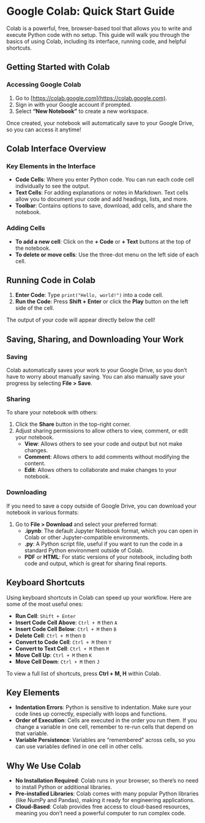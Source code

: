 # Google Colab: Quick Start Guide
Colab is a powerful, free, browser-based tool that allows you to write and execute Python code with no setup. This guide will walk you through the basics of using Colab, including its interface, running code, and helpful shortcuts.

## Getting Started with Colab

### Accessing Google Colab
1. Go to [https://colab.google.com](https://colab.google.com).
2. Sign in with your Google account if prompted.
3. Select **“New Notebook”** to create a new workspace.

Once created, your notebook will automatically save to your Google Drive, so you can access it anytime!

## Colab Interface Overview

### Key Elements in the Interface
- **Code Cells**: Where you enter Python code. You can run each code cell individually to see the output.
- **Text Cells**: For adding explanations or notes in Markdown. Text cells allow you to document your code and add headings, lists, and more.
- **Toolbar**: Contains options to save, download, add cells, and share the notebook.

### Adding Cells
- **To add a new cell**: Click on the **+ Code** or **+ Text** buttons at the top of the notebook.
- **To delete or move cells**: Use the three-dot menu on the left side of each cell.

## Running Code in Colab

1. **Enter Code**: Type `print("Hello, world!")` into a code cell.
2. **Run the Code**: Press **Shift + Enter** or click the **Play** button on the left side of the cell.

The output of your code will appear directly below the cell!

## Saving, Sharing, and Downloading Your Work

### Saving
Colab automatically saves your work to your Google Drive, so you don’t have to worry about manually saving. You can also manually save your progress by selecting **File > Save**.

### Sharing
To share your notebook with others:
1. Click the **Share** button in the top-right corner.
2. Adjust sharing permissions to allow others to view, comment, or edit your notebook.
   - **View**: Allows others to see your code and output but not make changes.
   - **Comment**: Allows others to add comments without modifying the content.
   - **Edit**: Allows others to collaborate and make changes to your notebook.

### Downloading
If you need to save a copy outside of Google Drive, you can download your notebook in various formats:
1. Go to **File > Download** and select your preferred format:
   - **.ipynb**: The default Jupyter Notebook format, which you can open in Colab or other Jupyter-compatible environments.
   - **.py**: A Python script file, useful if you want to run the code in a standard Python environment outside of Colab.
   - **PDF** or **HTML**: For static versions of your notebook, including both code and output, which is great for sharing final reports.

## Keyboard Shortcuts
Using keyboard shortcuts in Colab can speed up your workflow. Here are some of the most useful ones:

- **Run Cell**: `Shift + Enter`
- **Insert Code Cell Above**: `Ctrl + M` then `A`
- **Insert Code Cell Below**: `Ctrl + M` then `B`
- **Delete Cell**: `Ctrl + M` then `D`
- **Convert to Code Cell**: `Ctrl + M` then `Y`
- **Convert to Text Cell**: `Ctrl + M` then `M`
- **Move Cell Up**: `Ctrl + M` then `K`
- **Move Cell Down**: `Ctrl + M` then `J`

To view a full list of shortcuts, press **Ctrl + M, H** within Colab.

## Key Elements
- **Indentation Errors**: Python is sensitive to indentation. Make sure your code lines up correctly, especially with loops and functions.
- **Order of Execution**: Cells are executed in the order you run them. If you change a variable in one cell, remember to re-run cells that depend on that variable.
- **Variable Persistence**: Variables are “remembered” across cells, so you can use variables defined in one cell in other cells.

## Why We Use Colab
- **No Installation Required**: Colab runs in your browser, so there’s no need to install Python or additional libraries.
- **Pre-installed Libraries**: Colab comes with many popular Python libraries (like NumPy and Pandas), making it ready for engineering applications.
- **Cloud-Based**: Colab provides free access to cloud-based resources, meaning you don’t need a powerful computer to run complex code.
